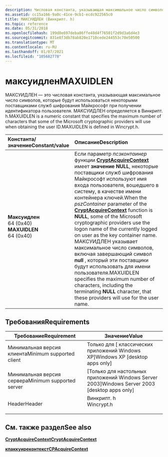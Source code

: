 ```yaml
---
description: Числовая константа, указывающая максимальное число символов, которые будут использоваться некоторыми поставщиками служб шифрования Майкрософт при получении идентификатора пользователя.
ms.assetid: cc15a166-9a0c-41ce-9cb1-ecdc922565c0
title: МАКСУИДЛЕН (Винкрипт. h)
ms.topic: reference
ms.date: 05/31/2018
ms.openlocfilehash: 199d8e697deba86ffe48d4f76501f2d9d3a6d4e3
ms.sourcegitcommit: 831e8f3db78ab820e1710cede244553c70e50500
ms.translationtype: MT
ms.contentlocale: ru-RU
ms.lasthandoff: 01/07/2021
ms.locfileid: "105682778"
---
```

# <a name="maxuidlen"></a><span data-ttu-id="50143-103">максуидлен</span><span class="sxs-lookup"><span data-stu-id="50143-103">MAXUIDLEN</span></span>

<span data-ttu-id="50143-104">МАКСУИДЛЕН — это числовая константа, указывающая максимальное число символов, которые будут использоваться некоторыми поставщиками служб шифрования Майкрософт при получении идентификатора пользователя. МАКСУИДЛЕН определяется в Винкрипт. h.</span><span class="sxs-lookup"><span data-stu-id="50143-104">MAXUIDLEN is a numeric constant that specifies the maximum number of characters that some of the Microsoft cryptographic providers will use when obtaining the user ID.MAXUIDLEN is defined in Wincrypt.h.</span></span>



| <span data-ttu-id="50143-105">Константа/значение</span><span class="sxs-lookup"><span data-stu-id="50143-105">Constant/value</span></span>                                                                                                                                                                                                  | <span data-ttu-id="50143-106">Описание</span><span class="sxs-lookup"><span data-stu-id="50143-106">Description</span></span>                                                                                                                                                                                                                                                                                                                                                                                                   |
|:----------------------------------------------------------------------------------------------------------------------------------------------------------------------------------------------------------------|:--------------------------------------------------------------------------------------------------------------------------------------------------------------------------------------------------------------------------------------------------------------------------------------------------------------------------------------------------------------------------------------------------------------|
| <span id="MAXUIDLEN"></span><span id="maxuidlen"></span><dl> <span data-ttu-id="50143-107"><dt>**Максуидлен**</dt> <dt>64 (0x40)</dt></span><span class="sxs-lookup"><span data-stu-id="50143-107"><dt>**MAXUIDLEN**</dt> <dt>64 (0x40)</dt></span></span> </dl> | <span data-ttu-id="50143-108">Если параметр *псзконтаинер* функции [**CryptAcquireContext**](/windows/desktop/api/Wincrypt/nf-wincrypt-cryptacquirecontexta) имеет **значение NULL**, некоторые поставщики служб шифрования Майкрософт используют имя входа пользователя, вошедшего в систему, в качестве имени контейнера ключей.</span><span class="sxs-lookup"><span data-stu-id="50143-108">When the *pszContainer* parameter of the [**CryptAcquireContext**](/windows/desktop/api/Wincrypt/nf-wincrypt-cryptacquirecontexta) function is **NULL**, some of the Microsoft cryptographic providers use the logon name of the currently logged on user as the key container name.</span></span> <span data-ttu-id="50143-109">МАКСУИДЛЕН указывает максимальное число символов, включая завершающий символ **null** , который эти поставщики будут использовать для имени пользователя.</span><span class="sxs-lookup"><span data-stu-id="50143-109">MAXUIDLEN specifies the maximum number of characters, including the terminating **NULL** character, that these providers will use for the user name.</span></span><br/> |



## <a name="requirements"></a><span data-ttu-id="50143-110">Требования</span><span class="sxs-lookup"><span data-stu-id="50143-110">Requirements</span></span>



| <span data-ttu-id="50143-111">Требование</span><span class="sxs-lookup"><span data-stu-id="50143-111">Requirement</span></span> | <span data-ttu-id="50143-112">Значение</span><span class="sxs-lookup"><span data-stu-id="50143-112">Value</span></span> |
|-------------------------------------|---------------------------------------------------------------------------------------|
| <span data-ttu-id="50143-113">Минимальная версия клиента</span><span class="sxs-lookup"><span data-stu-id="50143-113">Minimum supported client</span></span><br/> | <span data-ttu-id="50143-114">Только для \[ классических приложений Windows XP\]</span><span class="sxs-lookup"><span data-stu-id="50143-114">Windows XP \[desktop apps only\]</span></span><br/>                                           |
| <span data-ttu-id="50143-115">Минимальная версия сервера</span><span class="sxs-lookup"><span data-stu-id="50143-115">Minimum supported server</span></span><br/> | <span data-ttu-id="50143-116">\[Только для настольных приложений Windows Server 2003\]</span><span class="sxs-lookup"><span data-stu-id="50143-116">Windows Server 2003 \[desktop apps only\]</span></span><br/>                                  |
| <span data-ttu-id="50143-117">Header</span><span class="sxs-lookup"><span data-stu-id="50143-117">Header</span></span><br/>                   | <dl> <span data-ttu-id="50143-118"><dt>Винкрипт. h</dt></span><span class="sxs-lookup"><span data-stu-id="50143-118"><dt>Wincrypt.h</dt></span></span> </dl> |



## <a name="see-also"></a><span data-ttu-id="50143-119">См. также раздел</span><span class="sxs-lookup"><span data-stu-id="50143-119">See also</span></span>

<dl> <dt>

[<span data-ttu-id="50143-120">**CryptAcquireContext**</span><span class="sxs-lookup"><span data-stu-id="50143-120">**CryptAcquireContext**</span></span>](/windows/desktop/api/Wincrypt/nf-wincrypt-cryptacquirecontexta)
</dt> <dt>

[<span data-ttu-id="50143-121">**кпаккуиреконтекст**</span><span class="sxs-lookup"><span data-stu-id="50143-121">**CPAcquireContext**</span></span>](https://www.bing.com/search?q=**CPAcquireContext**)
</dt> </dl>

 

 




